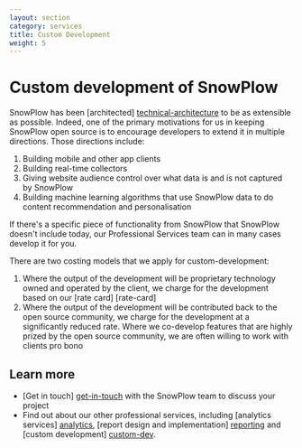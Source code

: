 ```yaml
---
layout: section
category: services
title: Custom Development
weight: 5
---
```


# Custom development of SnowPlow

SnowPlow has been [architected] [technical-architecture] to be as extensible as possible. Indeed, one of the primary motivations for us in keeping SnowPlow open source is to encourage developers to extend it in multiple directions. Those directions include:

1. Building mobile and other app clients 
2. Building real-time collectors
3. Giving website audience control over what data is and is not captured by SnowPlow
4. Building machine learning algorithms that use SnowPlow data to do content recommendation and personalisation

If there's a specific piece of functionality from SnowPlow that SnowPlow doesn't include today, our Professional Services team can in many cases develop it for you.

There are two costing models that we apply for custom-development:

1. Where the output of the development will be proprietary technology owned and operated by the client, we charge for the development based on our [rate card] [rate-card]
2. Where the output of the development will be contributed back to the open source community, we charge for the development at a significantly reduced rate. Where we co-develop features that are highly prized by the open source community, we are often willing to work with clients pro bono

## Learn more

* [Get in touch] [get-in-touch] with the SnowPlow team to discuss your project
* Find out about our other professional services, including [analytics services] [analytics], [report design and implementation] [reporting] and [custom development] [custom-dev].

[reporting]: reporting.html
[get-in-touch]: /contact/index.html
[analytics]: analytics.html
[implementation]: implementation.html
[custom-dev]: custom-development.html

[technical-architecture]: /product/technical-architecture.html 